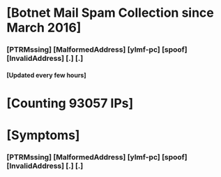 # [Botnet Mail Spam Collection since March 2016]
### [PTRMssing] [MalformedAddress] [ylmf-pc] [spoof] [InvalidAddress] [.] [.]
#### [Updated every few hours]

# [Counting 93057 IPs]

# [Symptoms] 
###   [PTRMssing] [MalformedAddress] [ylmf-pc] [spoof] [InvalidAddress] [.] [.]
